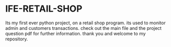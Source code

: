 # IFE-RETAIL-SHOP
Its my first ever python project, on a retail shop program. its used to monitor admin and customers transactions. check out the main file and the project question pdf for further information. thank you and welcome to my repository.
